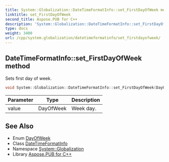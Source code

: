 ```yaml
---
title: System::Globalization::DateTimeFormatInfo::set_FirstDayOfWeek method
linktitle: set_FirstDayOfWeek
second_title: Aspose.PUB for C++
description: 'System::Globalization::DateTimeFormatInfo::set_FirstDayOfWeek method. Sets first day of week in C++.'
type: docs
weight: 3400
url: /cpp/system.globalization/datetimeformatinfo/set_firstdayofweek/
---
```

## DateTimeFormatInfo::set_FirstDayOfWeek method


Sets first day of week.

```cpp
void System::Globalization::DateTimeFormatInfo::set_FirstDayOfWeek(DayOfWeek value)
```


| Parameter | Type | Description |
| --- | --- | --- |
| value | DayOfWeek | Week day. |

## See Also

* Enum [DayOfWeek](../../../system/dayofweek/)
* Class [DateTimeFormatInfo](../)
* Namespace [System::Globalization](../../)
* Library [Aspose.PUB for C++](../../../)
